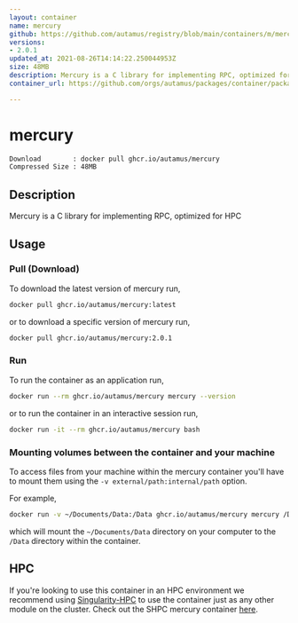 ```yaml
---
layout: container
name: mercury
github: https://github.com/autamus/registry/blob/main/containers/m/mercury/spack.yaml
versions:
- 2.0.1
updated_at: 2021-08-26T14:14:22.250044953Z
size: 48MB
description: Mercury is a C library for implementing RPC, optimized for HPC
container_url: https://github.com/orgs/autamus/packages/container/package/mercury

---
```

# mercury
```bash 
Download        : docker pull ghcr.io/autamus/mercury
Compressed Size : 48MB
```

## Description
Mercury is a C library for implementing RPC, optimized for HPC

## Usage
### Pull (Download)
To download the latest version of mercury run,

```bash
docker pull ghcr.io/autamus/mercury:latest
```

or to download a specific version of mercury run,

```bash
docker pull ghcr.io/autamus/mercury:2.0.1
```
### Run
To run the container as an application run,
```bash
docker run --rm ghcr.io/autamus/mercury mercury --version
```

or to run the container in an interactive session run,
```bash
docker run -it --rm ghcr.io/autamus/mercury bash
```

### Mounting volumes between the container and your machine
To access files from your machine within the mercury container you'll have to mount them using the `-v external/path:internal/path` option.

For example,
```bash
docker run -v ~/Documents/Data:/Data ghcr.io/autamus/mercury mercury /Data/myData.csv
```
which will mount the `~/Documents/Data` directory on your computer to the `/Data` directory within the container.

## HPC
If you're looking to use this container in an HPC environment we recommend using [Singularity-HPC](https://singularity-hpc.readthedocs.io) to use the container just as any other module on the cluster. Check out the SHPC mercury container [here](https://singularityhub.github.io/singularity-hpc/r/ghcr.io-autamus-mercury/).